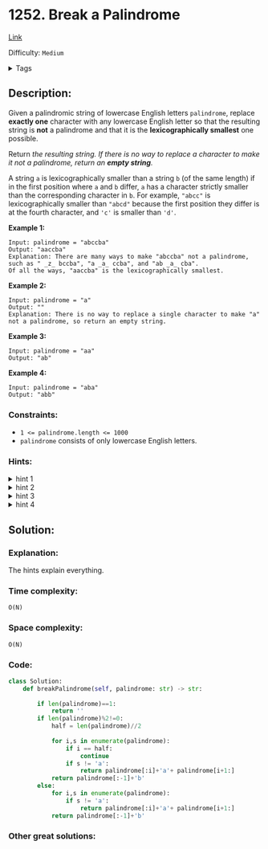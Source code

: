 # 1252. Break a Palindrome
[Link](https://leetcode.com/problems/break-a-palindrome/)

Difficulty: `Medium`

<details>
<summary> Tags</summary>

`String`, `Greedy`
</details>

## Description:  
Given a palindromic string of lowercase English letters `palindrome`, replace
**exactly one** character with any lowercase English letter so that the
resulting string is **not** a palindrome and that it is the
**lexicographically smallest** one possible.

Return _the resulting string. If there is no way to replace a character to
make it not a palindrome, return an **empty string**._

A string `a` is lexicographically smaller than a string `b` (of the same
length) if in the first position where `a` and `b` differ, `a` has a character
strictly smaller than the corresponding character in `b`. For example,
`"abcc"` is lexicographically smaller than `"abcd"` because the first position
they differ is at the fourth character, and `'c'` is smaller than `'d'`.



**Example 1:**

    
    
    Input: palindrome = "abccba"
    Output: "aaccba"
    Explanation: There are many ways to make "abccba" not a palindrome, such as " _z_ bccba", "a _a_ ccba", and "ab _a_ cba".
    Of all the ways, "aaccba" is the lexicographically smallest.
    

**Example 2:**

    
    
    Input: palindrome = "a"
    Output: ""
    Explanation: There is no way to replace a single character to make "a" not a palindrome, so return an empty string.
    

**Example 3:**

    
    
    Input: palindrome = "aa"
    Output: "ab"

**Example 4:**

    
    
    Input: palindrome = "aba"
    Output: "abb"
    



### Constraints:

  * `1 <= palindrome.length <= 1000`
  * `palindrome` consists of only lowercase English letters.

### Hints:
<details>
<summary> hint 1</summary>

How to detect if there is impossible to perform the replacement? Only when the
length = 1.


</details>
<details>
<summary> hint 2</summary>

Change the first non 'a' character to 'a'.


</details>
<details>
<summary> hint 3</summary>

What if the string has only 'a'?


</details>
<details>
<summary> hint 4</summary>

Change the last character to 'b'.


</details>


## Solution:  


### Explanation:  
The hints explain everything.

### Time complexity:  
`O(N)`  


### Space complexity:  
`O(N)`  


### Code:  
```python
class Solution:
    def breakPalindrome(self, palindrome: str) -> str:
        
        if len(palindrome)==1:
            return ''
        if len(palindrome)%2!=0:
            half = len(palindrome)//2
        
            for i,s in enumerate(palindrome):
                if i == half:
                    continue
                if s != 'a':
                    return palindrome[:i]+'a'+ palindrome[i+1:]
            return palindrome[:-1]+'b'
        else:
            for i,s in enumerate(palindrome):
                if s != 'a':
                    return palindrome[:i]+'a'+ palindrome[i+1:]
            return palindrome[:-1]+'b'
```


### Other great solutions:

